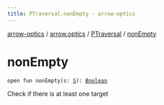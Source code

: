 ```yaml
---
title: PTraversal.nonEmpty - arrow-optics
---
```


[arrow-optics](../../index.html) / [arrow.optics](../index.html) / [PTraversal](index.html) / [nonEmpty](./non-empty.html)

# nonEmpty

`open fun nonEmpty(s: `[`S`](index.html#S)`): `[`Boolean`](https://kotlinlang.org/api/latest/jvm/stdlib/kotlin/-boolean/index.html)

Check if there is at least one target

